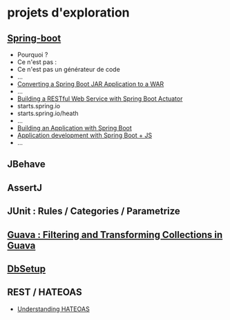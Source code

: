 # projets d'exploration

## [Spring-boot](http://projects.spring.io/spring-boot)
 - Pourquoi ?
 - Ce n'est pas :
  - Ce n'est pas un générateur de code
 - ...
- [Converting a Spring Boot JAR Application to a WAR](http://spring.io/guides/gs/convert-jar-to-war/)
 - ...
- [Building a RESTful Web Service with Spring Boot Actuator](http://spring.io/guides/gs/actuator-service/)
 - starts.spring.io
  - starts.spring.io/heath
  - ...
- [Building an Application with Spring Boot](http://spring.io/guides/gs/spring-boot/)
- [Application development with Spring Boot + JS](http://spring.io/guides/gs/spring-boot-cli-and-js/)
- ...

## JBehave

## AssertJ

## JUnit : Rules / Categories / Parametrize

## [Guava : Filtering and Transforming Collections in Guava](http://www.baeldung.com/guava-filter-and-transform-a-collection)

## [DbSetup](http://dbsetup.ninja-squad.com/user-guide.html)

## REST / HATEOAS
- [Understanding HATEOAS](http://spring.io/understanding/HATEOAS)

